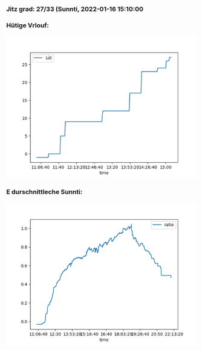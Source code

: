 ### Jitz grad: 27/33 (Sunnti, 2022-01-16 15:10:00

### Hütige Vrlouf:
![Graph](Today.png)

### E durschnittleche Sunnti:
![Graph](Sunnti.png)
